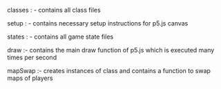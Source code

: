 classes : - contains all class files

setup : - contains necessary setup instructions for p5.js canvas

states : - contains all game state files

draw :- contains the main draw function of p5.js which is executed many times per second

mapSwap :- creates instances of class and contains a function to swap maps of players

